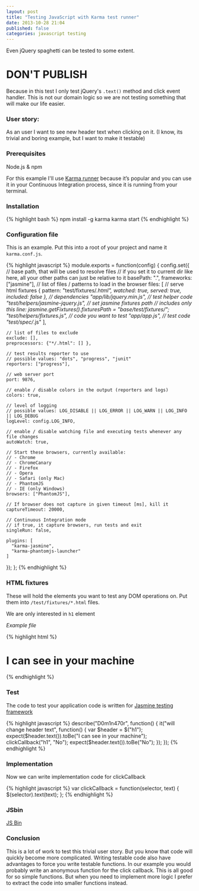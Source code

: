 ```yaml
---
layout: post
title: "Testing JavaScript with Karma test runner"
date: 2013-10-28 21:04
published: false
categories: javascript testing
---
```


Even jQuery spaghetti can be tested to some extent.

<!-- more -->

# DON'T PUBLISH

Because in this test I only test jQuery's `.text()` method and click event handler. This is not our domain logic so we are not testing something that will make our life easier.

### User story:

As an user I want to see new header text when clicking on it. (I know, its trivial and boring example, but I want to make it testable)

### Prerequisites

Node.js & npm

For this example I'll use [Karma runner](http://karma-runner.github.io/0.10/index.html) because it’s popular and you can use it in your Continuous Integration process, since it is running from  your terminal.

### Installation

{% highlight bash %}
npm install -g karma
karma start
{% endhighlight %}

### Configuration file
This is an example. Put this into a root of your project and name it `karma.conf.js`.

{% highlight javascript %}
module.exports = function(config) {
  config.set({
    // base path, that will be used to resolve files
    // if you set it to current dir like here, all your other paths can just be relative to it
    basePath: ".",
    frameworks: ["jasmine"],
    // list of files / patterns to load in the browser
    files: [
      // serve html fixtures
      { pattern: "test/fixtures/*.html", watched: true, served: true, included: false },
      // dependencies
      "app/lib/jquery.min.js",
      // test helper code
      "test/helpers/jasmine-jquery.js",
      // set jasmine fixtures path
      // includes only this line: jasmine.getFixtures().fixturesPath = "base/test/fixtures/";
      "test/helpers/fixtures.js",
      // code you want to test
      "app/app.js",
      // test code
      "test/spec/*.js"
    ],

    // list of files to exclude
    exclude: [],
    preprocessors: {"*/.html": [] },

    // test results reporter to use
    // possible values: "dots", "progress", "junit"
    reporters: ["progress"],

    // web server port
    port: 9876,

    // enable / disable colors in the output (reporters and logs)
    colors: true,

    // level of logging
    // possible values: LOG_DISABLE || LOG_ERROR || LOG_WARN || LOG_INFO || LOG_DEBUG
    logLevel: config.LOG_INFO,

    // enable / disable watching file and executing tests whenever any file changes
    autoWatch: true,

    // Start these browsers, currently available:
    // - Chrome
    // - ChromeCanary
    // - Firefox
    // - Opera
    // - Safari (only Mac)
    // - PhantomJS
    // - IE (only Windows)
    browsers: ["PhantomJS"],

    // If browser does not capture in given timeout [ms], kill it
    captureTimeout: 20000,

    // Continuous Integration mode
    // if true, it capture browsers, run tests and exit
    singleRun: false,

    plugins: [
      "karma-jasmine",
      "karma-phantomjs-launcher"
    ]
  });
};
{% endhighlight %}

### HTML fixtures

These will hold the elements you want to test any DOM operations on.
Put them into `/test/fixtures/*.html` files.

We are only interested in `h1` element

*Example file*

{% highlight html %}
<h1>I can see in your machine</h1>
{% endhighlight %}

### Test

The code to test your application code is written for [Jasmine testing framework](http://pivotal.github.io/jasmine/)

{% highlight javascript %}
describe("D0m1n470r", function() {
  it("will change header text", function() {
    var $header = $("h1");
    expect($header.text()).toBe("I can see in your machine");
    clickCallback("h1", "No");
    expect($header.text()).toBe("No");
  });
});
{% endhighlight %}

### Implementation

Now we can write implementation code for clickCallback

{% highlight javascript %}
var clickCallback = function(selector, text) {
  $(selector).text(text);
};
{% endhighlight %}

### JSbin
<a class="jsbin-embed" href="http://jsbin.com/uRiCACU/1/embed?html,js,output">JS Bin</a>
<script src="http://static.jsbin.com/js/embed.js"></script>

### Conclusion

This is a lot of work to test this trivial user story. But you know that code will quickly become more complicated.
Writing testable code also have advantages to force you write testable functions. In our example you would probably
write an anonymous function for the click callback. This is all good for so simple functions.
But when you need to implement more logic I prefer to extract the code into smaller functions instead.
